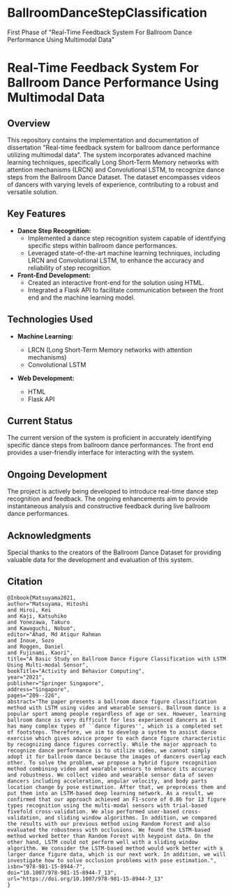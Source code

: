 # BallroomDanceStepClassification
First Phase of "Real-Time Feedback System For Ballroom Dance Performance Using Multimodal Data"

# Real-Time Feedback System For Ballroom Dance Performance Using Multimodal Data

## Overview

This repository contains the implementation and documentation of dissertation "Real-time feedback system for ballroom dance performance utilizing multimodal data". The system incorporates advanced machine learning techniques, specifically Long Short-Term Memory networks with attention mechanisms (LRCN) and Convolutional LSTM, to recognize dance steps from the Ballroom Dance Dataset. The dataset encompasses videos of dancers with varying levels of experience, contributing to a robust and versatile solution.

## Key Features

- **Dance Step Recognition:**
  - Implemented a dance step recognition system capable of identifying specific steps within ballroom dance performances.
  - Leveraged state-of-the-art machine learning techniques, including LRCN and Convolutional LSTM, to enhance the accuracy and reliability of step recognition.
- **Front-End Development:**
  - Created an interactive front-end for the solution using HTML.
  - Integrated a Flask API to facilitate communication between the front end and the machine learning model.

## Technologies Used

- **Machine Learning:**
  - LRCN (Long Short-Term Memory networks with attention mechanisms)
  - Convolutional LSTM

- **Web Development:**
  - HTML
  - Flask API

## Current Status

The current version of the system is proficient in accurately identifying specific dance steps from ballroom dance performances. The front end provides a user-friendly interface for interacting with the system.

## Ongoing Development

The project is actively being developed to introduce real-time dance step recognition and feedback. The ongoing enhancements aim to provide instantaneous analysis and constructive feedback during live ballroom dance performances.


## Acknowledgments

Special thanks to the creators of the Ballroom Dance Dataset for providing valuable data for the development and evaluation of this system.

## Citation

```
@Inbook{Matsuyama2021,
author="Matsuyama, Hitoshi
and Hiroi, Kei
and Kaji, Katsuhiko
and Yonezawa, Takuro
and Kawaguchi, Nobuo",
editor="Ahad, Md Atiqur Rahman
and Inoue, Sozo
and Roggen, Daniel
and Fujinami, Kaori",
title="A Basic Study on Ballroom Dance Figure Classification with LSTM Using Multi-modal Sensor",
bookTitle="Activity and Behavior Computing",
year="2021",
publisher="Springer Singapore",
address="Singapore",
pages="209--226",
abstract="The paper presents a ballroom dance figure classification method with LSTM using video and wearable sensors. Ballroom dance is a popular sport among people regardless of age or sex. However, learning ballroom dance is very difficult for less experienced dancers as it has many complex types of ``dance figures'', which is a completed set of footsteps. Therefore, we aim to develop a system to assist dance exercise which gives advice proper to each dance figure characteristic by recognizing dance figures correctly. While the major approach to recognize dance performance is to utilize video, we cannot simply adopt it for ballroom dance because the images of dancers overlap each other. To solve the problem, we propose a hybrid figure recognition method combining video and wearable sensors to enhance its accuracy and robustness. We collect video and wearable sensor data of seven dancers including acceleration, angular velocity, and body parts location change by pose estimation. After that, we preprocess them and put them into an LSTM-based deep learning network. As a result, we confirmed that our approach achieved an F1-score of 0.86 for 13 figure types recognition using the multi-modal sensors with trial-based fivefold cross-validation. We also performed user-based cross-validation, and sliding window algorithms. In addition, we compared the results with our previous method using Random Forest and also evaluated the robustness with occlusions. We found the LSTM-based method worked better than Random Forest with keypoint data. On the other hand, LSTM could not perform well with a sliding window algorithm. We consider the LSTM-based method would work better with a larger dance figure data, which is our next work. In addition, we will investigate how to solve occlusion problems with pose estimation.",
isbn="978-981-15-8944-7",
doi="10.1007/978-981-15-8944-7_13",
url="https://doi.org/10.1007/978-981-15-8944-7_13"
}
```
